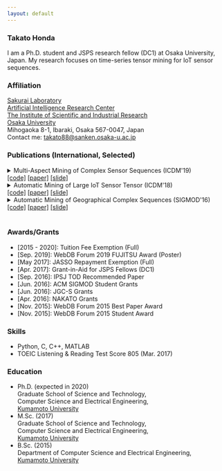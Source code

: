 ```yaml
---
layout: default
---
```


### Takato Honda
I am a Ph.D. student and JSPS research fellow (DC1) at Osaka University, Japan. My research focuses on time-series tensor mining for IoT sensor sequences.  

### Affiliation
[Sakurai Laboratory](https://www.dm.sanken.osaka-u.ac.jp)  
[Artificial Intelligence Research Center](https://www.sanken.osaka-u.ac.jp/organization/ai_center/)  
[The Institute of Scientific and Industrial Research](https://www.sanken.osaka-u.ac.jp/en/)  
[Osaka University](https://www.osaka-u.ac.jp/en/index.html)  
Mihogaoka 8-1, Ibaraki, Osaka 567-0047, Japan  
Contact me: <takato88@sanken.osaka-u.ac.jp>  

### Publications (International, Selected)
<details>
<summary>
Multi-Aspect Mining of Complex Sensor Sequences (ICDM'19)<br>
<a href="https://github.com/TakatoHonda/CubeMarker">[code]</a>
<a href="https://github.com/TakatoHonda/CubeMarker">[paper]</a>
<a href="https://github.com/TakatoHonda/CubeMarker">[slide]</a>
</summary>
Takato Honda, Yasuko Matsubara, Ryo Neyama, Mutsumi Abe, Yasushi Sakurai: <u>``Multi-Aspect Mining of Complex Sensor Sequences”</u>, IEEE International Conference on Data Mining (ICDM), Beijing, China, November 8-11, 2019 (Full paper) (Acceptance ratio 9.08%) (to appear).
</details>

<details>
<summary>
Automatic Mining of Large IoT Sensor Tensor (ICDM'18)<br>
<a href="https://ieeexplore.ieee.org/document/8637498">[code]</a>
<a href="https://ieeexplore.ieee.org/document/8637498">[paper]</a>
<a href="https://ieeexplore.ieee.org/document/8637498">[slide]</a>
</summary>
Takato Honda, Yasuko Matsubara, Yasushi Sakurai: <u>``Automatic Mining of Large IoT Sensor Tensor"</u>, IEEE International Conference on Data Mining (ICDM) Ph.D. Forum, Singapore, November 17-20, 2018.
</details>

<details>
<summary>
Automatic Mining of Geographical Complex Sequences (SIGMOD'16)<br>
<a href="https://dl.acm.org/citation.cfm?doid=2926693.2929903">[code]</a>
<a href="https://dl.acm.org/citation.cfm?doid=2926693.2929903">[paper]</a>
<a href="https://dl.acm.org/citation.cfm?doid=2926693.2929903">[slide]</a>
</summary>
Takato Honda: <u>``TrailMarker: Automatic Mining of Geographical Complex Sequences"</u>, ACM SIGMOD International Conference on Management of Data (SIGMOD), Ph.D. Symposium, San Francisco, USA, June 2016. 
</details><br>

### Awards/Grants
- \[2015 - 2020\]: Tuition Fee Exemption (Full)  
- \[Sep. 2019\]: WebDB Forum 2019 FUJITSU Award (Poster)  
- \[May  2017\]: JASSO Repayment Exemption (Full)  
- \[Apr. 2017\]: Grant-in-Aid for JSPS Fellows (DC1)  
- \[Sep. 2016\]: IPSJ TOD Recommended Paper  
- \[Jun. 2016\]: ACM SIGMOD Student Grants  
- \[Jun. 2016\]: JGC-S Grants  
- \[Apr. 2016\]: NAKATO Grants  
- \[Nov. 2015\]: WebDB Forum 2015 Best Paper Award  
- \[Nov. 2015\]: WebDB Forum 2015 Student Award  

### Skills
- Python, C, C++, MATLAB  
- TOEIC Listening & Reading Test Score 805 (Mar. 2017)  

### Education
- Ph.D. (expected in 2020)  
    Graduate School of Science and Technology,  
    Computer Science and Electrical Engineering,  
    [Kumamoto University](https://www.kumamoto-u.ac.jp/)
- M.Sc. (2017)  
    Graduate School of Science and Technology,  
    Computer Science and Electrical Engineering,  
    [Kumamoto University](https://www.kumamoto-u.ac.jp/)
- B.Sc. (2015)  
    Department of Computer Science and Electrical Engineering,  
    [Kumamoto University](https://www.kumamoto-u.ac.jp/)


